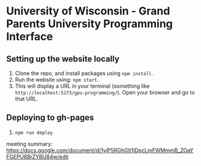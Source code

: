 # University of Wisconsin - Grand Parents University Programming Interface
## Setting up the website locally
1. Clone the repo, and install packages using `npm install`.
2. Run the website using: `npm start`.
3. This will display a URL in your terminal (something like `http://localhost:5173/gpu-programming/`). Open your browser and go to that URL.

## Deploying to gh-pages
1. `npm run deploy`

meeting summary: https://docs.google.com/document/d/1yiP5RGhGlt1jDpcLmFWMmmB_ZOaYFGEPU6BrZYBU84w/edit
